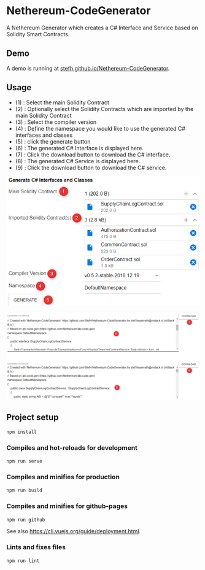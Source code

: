 # Nethereum-CodeGenerator

A Nethereum Generator which creates a C# Interface and Service based on Solidity Smart Contracts.

## Demo

A demo is running at [stefh.github.io/Nethereum-CodeGenerator](https://stefh.github.io/Nethereum-CodeGenerator/#/generate).

## Usage

- (1) : Select the main Solidity Contract
- (2) : Optionally select the Solidity Contracts which are imported by the main Solidity Contract
- (3) : Select the compiler version
- (4) : Define the namespace you would like to use the generated C# interfaces and classes
- (5) : click the generate button
- (6) : The generated C# Interface is displayed here.
- (7) : Click the download button to download the C# interface.
- (8) : The generated C# Service is displayed here.
- (9) : Click the download button to download the C# service.

![generate](./screens/01.Generate.png)

![output](./screens/02.Output.png)

## Project setup

```cmd
npm install
```

### Compiles and hot-reloads for development

```cmd
npm run serve
```

### Compiles and minifies for production

```cmd
npm run build
```

### Compiles and minifies for github-pages

```cmd
npm run github
```

See also <https://cli.vuejs.org/guide/deployment.html>.

### Lints and fixes files

```cmd
npm run lint
```
